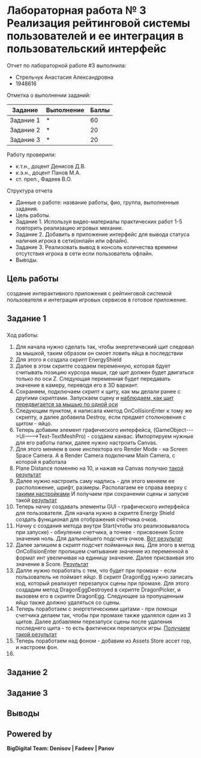 # Лабораторная работа № 3 Реализация рейтинговой системы пользователей и ее интеграция в пользовательский интерфейс
Отчет по лабораторной работе #3 выполнила:
- Стрельчук Анастасия Александровна
- 1948616

Отметка о выполнении заданий:

| Задание | Выполнение | Баллы |
| ------ | ------ | ------ |
| Задание 1 | * | 60 |
| Задание 2 | * | 20 |
| Задание 3 | * | 20 |


Работу проверили:
- к.т.н., доцент Денисов Д.В.
- к.э.н., доцент Панов М.А.
- ст. преп., Фадеев В.О.

Структура отчета

- Данные о работе: название работы, фио, группа, выполненные задания.
- Цель работы.
- Задание 1.
Используя видео-материалы практических работ 1-5 повторить реализацию игровых механик.
- Задание 2.
Добавить в приложение интерфейс для вывода статуса наличия игрока в сети(онлайн или офлайн).
- Задание 3.
Реализовать вывод в консоль количества времени отсутствия игрока в сети
если пользователь офлайн.
- Выводы.

## Цель работы
создание интерактивного приложения с рейтинговой системой
пользователя и интеграция игровых сервисов в готовое приложение.

## Задание 1
### 
Ход работы:
1) Для начала нужно сделать так, чтобы энергетический щит следовал за мышкой, таким образом он смоет ловить яйца в последствии
2) Для этого я создала скрипт EnergyShield 
3) Далее в этом скрипте создаем переменную, которая бдует считывать позицию курсора мыши, где щит должен будет двигаться только по оси Z. Следующая переменная будет передавать значение в камеру, переводя его в 3D вариант.
4) Сохраняем, подключаем скрипт к щиту, как мы делали ранее с другими скриптами. Запускаем сцену и [наблюдаем, как щит передвигается за мышью по одной оси](https://github.com/umi0193/DA-in-GameDev-lab3/blob/main/%D0%9F%D0%B5%D1%80%D0%B5%D0%BC%D0%B5%D1%89%D0%B5%D0%BD%D0%B8%D0%B5%20%D0%B7%D0%B0%20%D0%BC%D1%8B%D1%88%D1%8C%D1%8E%20%D1%89%D0%B8%D1%82%D0%B0.jpg)
5) Следующим пунктом, я написала кметод OnCollisionEnter к тому же скрипту, а далее добавила Destroy, если предмет столкновения с щитом - яйцо. 
6) Теперь добавим элемент графического интерфейса, (GameObject--->UI--->Text-TextMeshPro) - создаем канвас. Импортируем нужные для его работы папки, далее нужно настроить Canvas.
7) Для этого меняем в окне инспектора его Render Mode - на Screen Space Camera. A в Render Camera подключим Main Camera, с которой я работала 
8) Plane Distance поменяю на 10, и нажав на Canvas получаю [такой результат](https://github.com/umi0193/DA-in-GameDev-lab3/blob/main/%D0%9F%D0%BE%D1%81%D0%BB%D0%B5%20%D0%BD%D0%B0%D1%81%D1%82%D1%80%D0%BE%D0%B5%D0%BA%20Canvas.jpg)
9) Далее нужно настроить саму надпись - для этого меняем ее расположение, шрифт, размеры. Располагаем ее справа вверху с [такими настройками](https://github.com/umi0193/DA-in-GameDev-lab3/blob/main/%D0%9D%D0%B0%D1%81%D1%82%D1%80%D0%BE%D0%B9%D0%BA%D0%B8%20Score.jpg) И получаем при сохранении сцены и запуске такой [результат](https://github.com/umi0193/DA-in-GameDev-lab3/blob/main/%D0%9D%D0%B0%D1%81%D1%82%D1%80%D0%BE%D0%B9%D0%BA%D0%B0%20Score%20-%20%D1%80%D0%B5%D0%B7%D1%83%D0%BB%D1%8C%D1%82%D0%B0%D1%82.jpg)
10) Теперь начну создавать элементы GUI - графического интерфейса для пользователя.  Для начала нужно в скрипте Energy Shield создать функционал для отображения счётчика очков.
11) Начну с создания метода внутри Start(чтобы это реализовывалось при запуске) - обнуление счетчика, а точнее - присвоение Score значения ноль. Для дальнейшего подсчета очков. [Вот результат](https://github.com/umi0193/DA-in-GameDev-lab3/blob/main/%D0%A3%D1%81%D1%82%D0%B0%D0%BD%D0%BE%D0%B2%D0%B8%D0%BB%D0%B8%20%D0%BF%D1%80%D0%B8%20%D1%81%D1%82%D0%B0%D1%80%D1%82%D0%B5%20%D0%B7%D0%BD%D0%B0%D1%87%D0%B5%D0%BD%D0%B8%D0%B5%20%D1%81%D0%BA%D0%BE%D1%80%D0%B5%20%3D%200.jpg)
12) Далее запишем в скрипт подсчет пойманных яиц. Для этого в метод OnCollisionEnter пропишем считывание значение из переменной в формат инт увеличивая на единицу значение. Далее присваивая это значение в Score. [Результат](https://github.com/umi0193/DA-in-GameDev-lab3/blob/main/%D0%9F%D0%BE%D0%B4%D1%81%D1%87%D1%91%D1%82.jpg)
13) Далле нужно поработать с тем, что будет при промахе - если пользователь не поймает яйцо. В скрипт DragonEgg нужно записать код, который реализует перезапуск сцены при промахе. Для этого создадим метод DragonEggDestroyed в скрипте DragonPicker, и вызовем его в скрипте DragonEgg. Следующее за пропущенным яйцо также должно удаляться со сцены. 
14) Теперь поработаем с энергетическими щитами - при помощи счетчика делаем так, чтобы при промахе также удалялся один из 3 щитов. Далее добавляем перезапуск сцены после удаления последнего щита - то есть фактически перезапуск игры. [Получаем такой результат]()
15) Теперь поработаем над фоном - добавим из Assets Store ассет гор, и настроем фон. 
16) 

## Задание 2
### 
 
## Задание 3
###  



 
## Выводы




## Powered by

**BigDigital Team: Denisov | Fadeev | Panov**
